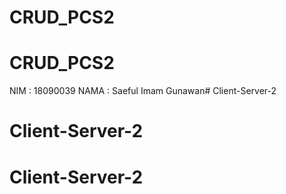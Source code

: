 # CRUD_PCS2
# CRUD_PCS2

NIM : 18090039
NAMA : Saeful Imam Gunawan# Client-Server-2
# Client-Server-2
# Client-Server-2

